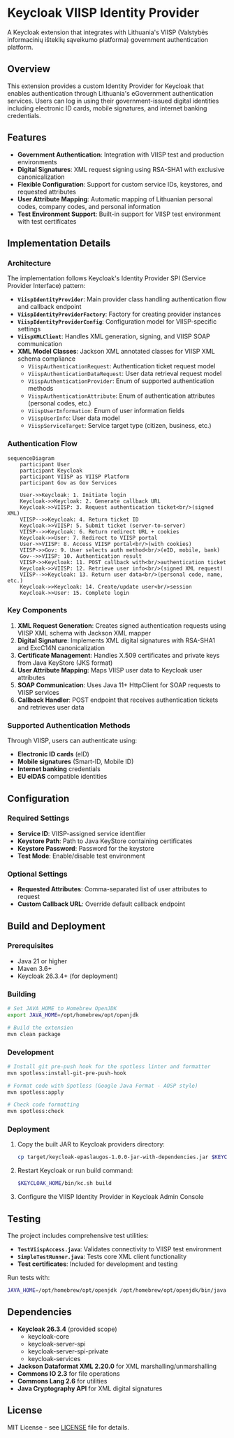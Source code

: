 # Keycloak VIISP Identity Provider

A Keycloak extension that integrates with Lithuania's VIISP (Valstybės informacinių išteklių sąveikumo platforma) government authentication platform.

## Overview

This extension provides a custom Identity Provider for Keycloak that enables authentication through Lithuania's eGovernment authentication services. Users can log in using their government-issued digital identities including electronic ID cards, mobile signatures, and internet banking credentials.

## Features

- **Government Authentication**: Integration with VIISP test and production environments
- **Digital Signatures**: XML request signing using RSA-SHA1 with exclusive canonicalization
- **Flexible Configuration**: Support for custom service IDs, keystores, and requested attributes
- **User Attribute Mapping**: Automatic mapping of Lithuanian personal codes, company codes, and personal information
- **Test Environment Support**: Built-in support for VIISP test environment with test certificates

## Implementation Details

### Architecture

The implementation follows Keycloak's Identity Provider SPI (Service Provider Interface) pattern:

- **`ViispIdentityProvider`**: Main provider class handling authentication flow and callback endpoint
- **`ViispIdentityProviderFactory`**: Factory for creating provider instances
- **`ViispIdentityProviderConfig`**: Configuration model for VIISP-specific settings
- **`ViispXMLClient`**: Handles XML generation, signing, and VIISP SOAP communication
- **XML Model Classes**: Jackson XML annotated classes for VIISP XML schema compliance
  - `ViispAuthenticationRequest`: Authentication ticket request model
  - `ViispAuthenticationDataRequest`: User data retrieval request model
  - `ViispAuthenticationProvider`: Enum of supported authentication methods
  - `ViispAuthenticationAttribute`: Enum of authentication attributes (personal codes, etc.)
  - `ViispUserInformation`: Enum of user information fields
  - `ViispUserInfo`: User data model
  - `ViispServiceTarget`: Service target type (citizen, business, etc.)

### Authentication Flow

```mermaid
sequenceDiagram
    participant User
    participant Keycloak
    participant VIISP as VIISP Platform
    participant Gov as Gov Services

    User->>Keycloak: 1. Initiate login
    Keycloak->>Keycloak: 2. Generate callback URL
    Keycloak->>VIISP: 3. Request authentication ticket<br/>(signed XML)
    VIISP-->>Keycloak: 4. Return ticket ID
    Keycloak->>VIISP: 5. Submit ticket (server-to-server)
    VIISP-->>Keycloak: 6. Return redirect URL + cookies
    Keycloak->>User: 7. Redirect to VIISP portal
    User->>VIISP: 8. Access VIISP portal<br/>(with cookies)
    VIISP->>Gov: 9. User selects auth method<br/>(eID, mobile, bank)
    Gov-->>VIISP: 10. Authentication result
    VIISP->>Keycloak: 11. POST callback with<br/>authentication ticket
    Keycloak->>VIISP: 12. Retrieve user info<br/>(signed XML request)
    VIISP-->>Keycloak: 13. Return user data<br/>(personal code, name, etc.)
    Keycloak->>Keycloak: 14. Create/update user<br/>session
    Keycloak->>User: 15. Complete login
```

### Key Components

1. **XML Request Generation**: Creates signed authentication requests using VIISP XML schema with Jackson XML mapper
2. **Digital Signature**: Implements XML digital signatures with RSA-SHA1 and ExcC14N canonicalization
3. **Certificate Management**: Handles X.509 certificates and private keys from Java KeyStore (JKS format)
4. **User Attribute Mapping**: Maps VIISP user data to Keycloak user attributes
5. **SOAP Communication**: Uses Java 11+ HttpClient for SOAP requests to VIISP services
6. **Callback Handler**: POST endpoint that receives authentication tickets and retrieves user data

### Supported Authentication Methods

Through VIISP, users can authenticate using:
- **Electronic ID cards** (eID)
- **Mobile signatures** (Smart-ID, Mobile ID)
- **Internet banking** credentials
- **EU eIDAS** compatible identities

## Configuration

### Required Settings

- **Service ID**: VIISP-assigned service identifier
- **Keystore Path**: Path to Java KeyStore containing certificates
- **Keystore Password**: Password for the keystore
- **Test Mode**: Enable/disable test environment

### Optional Settings

- **Requested Attributes**: Comma-separated list of user attributes to request
- **Custom Callback URL**: Override default callback endpoint

## Build and Deployment

### Prerequisites

- Java 21 or higher
- Maven 3.6+
- Keycloak 26.3.4+ (for deployment)

### Building

```bash
# Set JAVA_HOME to Homebrew OpenJDK
export JAVA_HOME=/opt/homebrew/opt/openjdk

# Build the extension
mvn clean package
```

### Development

```bash
# Install git pre-push hook for the spotless linter and formatter
mvn spotless:install-git-pre-push-hook

# Format code with Spotless (Google Java Format - AOSP style)
mvn spotless:apply

# Check code formatting
mvn spotless:check
```

### Deployment

1. Copy the built JAR to Keycloak providers directory:
   ```bash
   cp target/keycloak-epaslaugos-1.0.0-jar-with-dependencies.jar $KEYCLOAK_HOME/providers/
   ```

2. Restart Keycloak or run build command:
   ```bash
   $KEYCLOAK_HOME/bin/kc.sh build
   ```

3. Configure the VIISP Identity Provider in Keycloak Admin Console

## Testing

The project includes comprehensive test utilities:

- **`TestViispAccess.java`**: Validates connectivity to VIISP test environment
- **`SimpleTestRunner.java`**: Tests core XML client functionality
- **Test certificates**: Included for development and testing

Run tests with:
```bash
JAVA_HOME=/opt/homebrew/opt/openjdk /opt/homebrew/opt/openjdk/bin/java -cp ".:src/main/resources" TestViispAccess
```

## Dependencies

- **Keycloak 26.3.4** (provided scope)
  - keycloak-core
  - keycloak-server-spi
  - keycloak-server-spi-private
  - keycloak-services
- **Jackson Dataformat XML 2.20.0** for XML marshalling/unmarshalling
- **Commons IO 2.3** for file operations
- **Commons Lang 2.6** for utilities
- **Java Cryptography API** for XML digital signatures

## License

MIT License - see [LICENSE](LICENSE) file for details.
